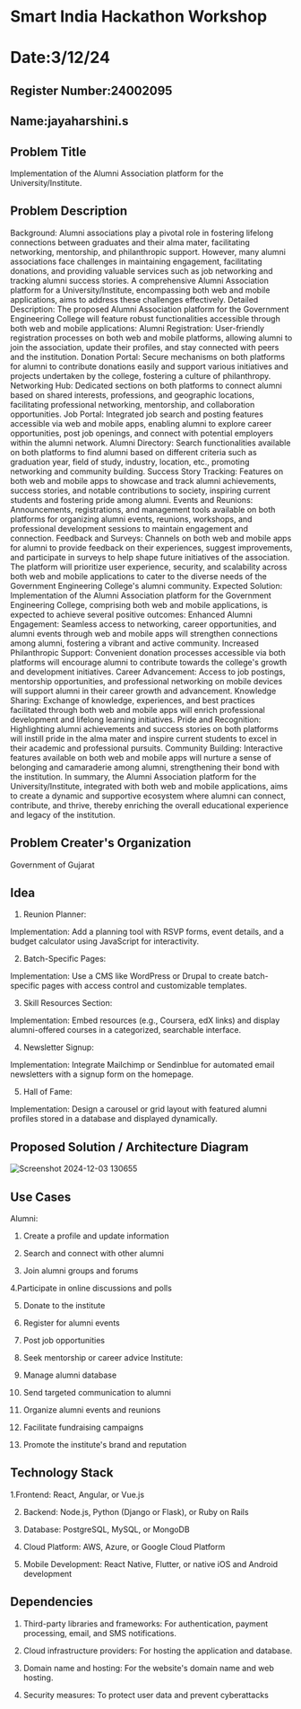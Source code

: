 # Smart India Hackathon Workshop
# Date:3/12/24
## Register Number:24002095
## Name:jayaharshini.s
## Problem Title
Implementation of the Alumni Association platform for the University/Institute.
## Problem Description
Background: Alumni associations play a pivotal role in fostering lifelong connections between graduates and their alma mater, facilitating networking, mentorship, and philanthropic support. However, many alumni associations face challenges in maintaining engagement, facilitating donations, and providing valuable services such as job networking and tracking alumni success stories. A comprehensive Alumni Association platform for a University/Institute, encompassing both web and mobile applications, aims to address these challenges effectively. Detailed Description: The proposed Alumni Association platform for the Government Engineering College will feature robust functionalities accessible through both web and mobile applications: Alumni Registration: User-friendly registration processes on both web and mobile platforms, allowing alumni to join the association, update their profiles, and stay connected with peers and the institution. Donation Portal: Secure mechanisms on both platforms for alumni to contribute donations easily and support various initiatives and projects undertaken by the college, fostering a culture of philanthropy. Networking Hub: Dedicated sections on both platforms to connect alumni based on shared interests, professions, and geographic locations, facilitating professional networking, mentorship, and collaboration opportunities. Job Portal: Integrated job search and posting features accessible via web and mobile apps, enabling alumni to explore career opportunities, post job openings, and connect with potential employers within the alumni network. Alumni Directory: Search functionalities available on both platforms to find alumni based on different criteria such as graduation year, field of study, industry, location, etc., promoting networking and community building. Success Story Tracking: Features on both web and mobile apps to showcase and track alumni achievements, success stories, and notable contributions to society, inspiring current students and fostering pride among alumni. Events and Reunions: Announcements, registrations, and management tools available on both platforms for organizing alumni events, reunions, workshops, and professional development sessions to maintain engagement and connection. Feedback and Surveys: Channels on both web and mobile apps for alumni to provide feedback on their experiences, suggest improvements, and participate in surveys to help shape future initiatives of the association. The platform will prioritize user experience, security, and scalability across both web and mobile applications to cater to the diverse needs of the Government Engineering College's alumni community. Expected Solution: Implementation of the Alumni Association platform for the Government Engineering College, comprising both web and mobile applications, is expected to achieve several positive outcomes: Enhanced Alumni Engagement: Seamless access to networking, career opportunities, and alumni events through web and mobile apps will strengthen connections among alumni, fostering a vibrant and active community. Increased Philanthropic Support: Convenient donation processes accessible via both platforms will encourage alumni to contribute towards the college's growth and development initiatives. Career Advancement: Access to job postings, mentorship opportunities, and professional networking on mobile devices will support alumni in their career growth and advancement. Knowledge Sharing: Exchange of knowledge, experiences, and best practices facilitated through both web and mobile apps will enrich professional development and lifelong learning initiatives. Pride and Recognition: Highlighting alumni achievements and success stories on both platforms will instill pride in the alma mater and inspire current students to excel in their academic and professional pursuits. Community Building: Interactive features available on both web and mobile apps will nurture a sense of belonging and camaraderie among alumni, strengthening their bond with the institution. In summary, the Alumni Association platform for the University/Institute, integrated with both web and mobile applications, aims to create a dynamic and supportive ecosystem where alumni can connect, contribute, and thrive, thereby enriching the overall educational experience and legacy of the institution.
## Problem Creater's Organization
Government of Gujarat

## Idea
1. Reunion Planner:

Implementation: Add a planning tool with RSVP forms, event details, and a budget calculator using JavaScript for interactivity.



2. Batch-Specific Pages:

Implementation: Use a CMS like WordPress or Drupal to create batch-specific pages with access control and customizable templates.



3. Skill Resources Section:

Implementation: Embed resources (e.g., Coursera, edX links) and display alumni-offered courses in a categorized, searchable interface.



4. Newsletter Signup:

Implementation: Integrate Mailchimp or Sendinblue for automated email newsletters with a signup form on the homepage.



5. Hall of Fame:

Implementation: Design a carousel or grid layout with featured alumni profiles stored in a database and displayed dynamically.


## Proposed Solution / Architecture Diagram
![Screenshot 2024-12-03 130655](https://github.com/user-attachments/assets/fe78cb78-9d23-4b29-a354-1c1c814ffa77)


## Use Cases
Alumni:
 1. Create a profile and update information
  
 2. Search and connect with other alumni
  
 3. Join alumni groups and forums
  
  4.Participate in online discussions and polls
 
 5. Donate to the institute
    
 6. Register for alumni events
     
 7. Post job opportunities
     
 8. Seek mentorship or career advice Institute:
     
 9. Manage alumni database 
    
10. Send targeted communication to alumni
 
 11. Organize alumni events and reunions
  
 12. Facilitate fundraising campaigns
    
 13. Promote the institute's brand and reputation

## Technology Stack
 1.Frontend: React, Angular, or Vue.js
 
2. Backend: Node.js, Python (Django or Flask), or Ruby on Rails
   
3. Database: PostgreSQL, MySQL, or MongoDB
   
4. Cloud Platform: AWS, Azure, or Google Cloud Platform
   
5. Mobile Development: React Native, Flutter, or native iOS and Android development

## Dependencies
1. Third-party libraries and frameworks: For authentication, payment processing,
 email, and SMS notifications.

 2. Cloud infrastructure providers: For hosting the application and database.
    
 3. Domain name and hosting: For the website's domain name and web hosting.
    
 4. Security measures: To protect user data and prevent cyberattacks
